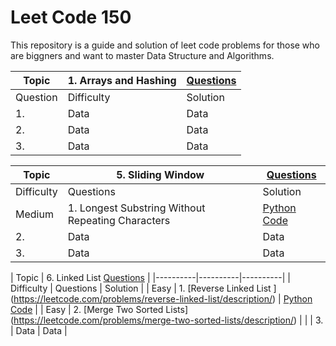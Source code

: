 # Leet Code 150
This repository is a  guide and solution of leet code problems for those who are biggners and want to master Data Structure and Algorithms.

| Topic | 1. Arrays and Hashing | [Questions](https://github.com/MahaZainab/leetcode150/tree/main/Arrays%20and%20Hashing) |
|----------|----------|----------|
| Question | Difficulty | Solution |
| 1.    | Data     | Data     |
| 2.    | Data     | Data     |
| 3.    | Data     | Data     |

| Topic | 5. Sliding Window | [Questions](https://github.com/MahaZainab/leetcode150/tree/main/Sliding%20Window) |
|----------|----------|----------|
|  Difficulty | Questions | Solution |
|  Medium | 1. Longest Substring Without Repeating Characters   | [Python Code](https://github.com/MahaZainab/leetcode150/blob/main/Sliding%20Window/3.%20Longest%20Substring%20Without%20Repeating%20Characters.ipynb)     |
| 2.    | Data     | Data     |
| 3.    | Data     | Data     |

| Topic |  6. Linked List [Questions](https://github.com/MahaZainab/leetcode150/tree/main/Sliding%20Window) |
|----------|----------|----------|
|  Difficulty | Questions | Solution |
|  Easy | 1. [Reverse Linked List ] (https://leetcode.com/problems/reverse-linked-list/description/)  | [Python Code](https://github.com/MahaZainab/leetcode150/blob/main/Linked%20%20List/206.%20Reverse%20Linked%20List.ipynb)     |
| Easy  | 2. [Merge Two Sorted Lists] (https://leetcode.com/problems/merge-two-sorted-lists/description/)    |      |
| 3.    | Data     | Data     |
